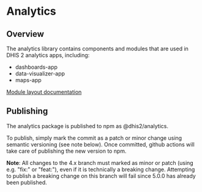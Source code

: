 # Analytics

## Overview

The analytics library contains components and modules that are used in DHIS 2 analytics apps, including:

-   dashboards-app
-   data-visualizer-app
-   maps-app

[Module layout documentation](./docs/module-layout.md)

## Publishing

The analytics package is published to npm as @dhis2/analytics.

To publish, simply mark the commit as a patch or minor change using semantic versioning (see note below). Once committed, github actions will take care of publishing the new version to npm.

**Note**: All changes to the 4.x branch must marked as minor or patch (using e.g. "fix:" or "feat:"), even if it is technically a breaking change. Attempting to publish a breaking change on this branch will fail since 5.0.0 has already been published.
